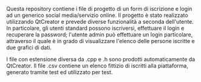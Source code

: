 Questa repository contiene i file di progetto di un form di iscrizione e login ad un generico social media/servizio online. Il progetto è stato realizzato utilizzando QtCreator e prevede diverse funzionalità a seconda dell'utente. In particolare, gli utenti standard possono iscriversi, effettuare il login e recuperare la password; l'utente admin può effettuare un login particolare, attraverso il quale è in grado di visualizzare l'elenco delle persone iscritte e due grafici di dati.

I file con estensione diversa da .cpp e .h sono prodotti automaticamente da QtCreator. Il file .csv contiene un elenco fittizio di iscritti alla piattaforma, generato tramite test ed utilizzato per test.
